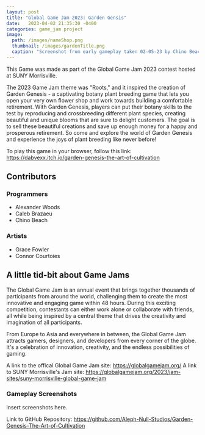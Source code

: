 ```yaml
---
layout: post
title: "Global Game Jam 2023: Garden Gensis"
date:   2023-04-02 21:35:30 -0400
categories: game_jam project
image: 
  path: /images/nameShop.png
  thumbnail: /images/gardenTitle.png
  caption: "Screenshot from early gameplay taken 02-05-23 by Chino Beach"
---
```


This Game was made as part of the Global Game Jam 2023 contest hosted at SUNY Morrisville.

The 2023 Game Jam theme was "Roots," and it inspired the creation of Garden Genesis - a captivating botany plant breeding game that lets you open your very own flower shop and work towards building a comfortable retirement. With Garden Genesis, players can put their botany skills to the test by reproducing and crossbreeding different plant species, creating beautiful and unique blooms that are sure to delight customers. The goal is to sell these beautiful creations and save up enough money for a happy and prosperous retirement. So come and explore the world of Garden Genesis and experience the joys of plant breeding like never before!

To play this game in your browser, follow this link: https://dabvexx.itch.io/garden-genesis-the-art-of-cultivation 

## Contributors

### Programmers

* Alexander Woods
* Caleb Brazaeu
* Chino Beach

### Artists

* Grace Fowler
* Connor Courtoies 

## A little tid-bit about Game Jams

The Global Game Jam is an annual event that brings together thousands of participants from around the world, challenging them to create the most innovative and engaging game within 48 hours. During this exciting competition, contestants can either work alone or collaborate with friends, all while being inspired by a central theme that drives the creativity and imagination of all participants.

From Europe to Asia and everywhere in between, the Global Game Jam attracts gamers, designers, and developers from every corner of the globe. It's a celebration of innovation, creativity, and the endless possibilities of gaming. 

A link to the offical Global Game Jam site: https://globalgamejam.org/ 
A link to SUNY Morrisville's Jam site: https://globalgamejam.org/2023/jam-sites/suny-morrisville-global-game-jam 

### Gameplay Screenshots

insert screenshots here. 

Link to GitHub Repository: https://github.com/Aleph-Null-Studios/Garden-Genesis-The-Art-of-Cultivation 
